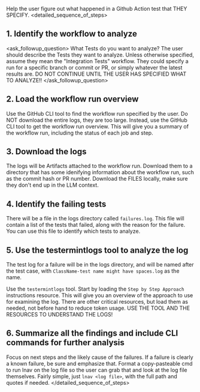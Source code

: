 Help the user figure out what happened in a Github Action test that THEY SPECIFY.
<detailed_sequence_of_steps>
## 1. Identify the workflow to analyze
<ask_followup_question>
<question>What Tests do you want to analyze?</question>
The user should describe the Tests they want to analyze. Unless otherwise specified, assume they mean the "Integration Tests" workflow.
They could specify a run for a specific branch or commit or PR, or simply whatever the latest results are.
DO NOT CONTINUE UNTIL THE USER HAS SPECIFIED WHAT TO ANALYZE!!
</ask_followup_question>

## 2. Load the workflow run overview
Use the GitHub CLI tool to find the workflow run specified by the user. Do NOT download the entire logs, they are too large. Instead, use the GitHub CLI tool to get the workflow run overview. This will give you a summary of the workflow run, including the status of each job and step.

## 3. Download the logs
The logs will be Artifacts attached to the workflow run. Download them to a directory that has some idenifying information about the workflow run, such as the commit hash or PR number. Download the FILES locally, make sure they don't end up in the LLM context.

## 4. Identify the failing tests
There will be a file in the logs directory called `failures.log`. This file will contain a list of the tests that failed, along with the reason for the failure. You can use this file to identify which tests to analyze.

## 5. Use the testermintlogs tool to analyze the log
The test log for a failure will be in the logs directory, and will be named after the test case, with `ClassName-test name might have spaces.log` as the name.

Use the `testermintlogs` tool. Start by loading the `Step by Step Approach` instructions resource. This will give you an overview of the approach to use for examining the log. There are other critical resources, but load them as needed, not before hand to reduce token usage. USE THE TOOL AND THE RESOURCES TO UNDERSTAND THE LOGS!

## 6. Summarize all the findings and include CLI commands for further analysis
Focus on next steps and the likely cause of the failures. If a failure is clearly a known failure, be sure and emphasize that.
Format a copy-pasteable cmd to run lnav on the log file so the user can grab that and look at the log file themselves.
Fairly simple, just `lnav <log file>`, with the full path and quotes if needed.
</detailed_sequence_of_steps>